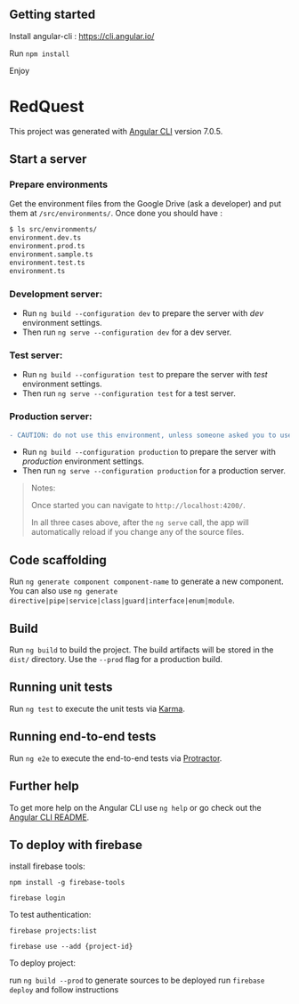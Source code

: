 ## Getting started
Install angular-cli : https://cli.angular.io/

Run `npm install`

Enjoy


# RedQuest

This project was generated with [Angular CLI](https://github.com/angular/angular-cli) version 7.0.5.

## Start a server
### Prepare environments

Get the environment files from the Google Drive (ask a developer) and put them at `/src/environments/`. Once done you should have : 
```bash
$ ls src/environments/
environment.dev.ts
environment.prod.ts
environment.sample.ts
environment.test.ts
environment.ts
```



### Development server:

* Run `ng build --configuration dev` to prepare the server with *dev* environment settings.
* Then run `ng serve --configuration dev` for a dev server. 


### Test server:

* Run `ng build --configuration test` to prepare the server with *test* environment settings.
* Then run `ng serve --configuration test` for a test server.

### Production server:
```diff
- CAUTION: do not use this environment, unless someone asked you to use it !
```

 * Run `ng build --configuration production` to prepare the server with *production* environment settings.
* Then run `ng serve --configuration production` for a production server.


> Notes:
>
> Once started you can navigate to `http://localhost:4200/`.
>
> In all three cases above, after the `ng serve` call, the app will automatically reload if you change any of the source files.

## Code scaffolding

Run `ng generate component component-name` to generate a new component. You can also use `ng generate directive|pipe|service|class|guard|interface|enum|module`.

## Build

Run `ng build` to build the project. The build artifacts will be stored in the `dist/` directory. Use the `--prod` flag for a production build.

## Running unit tests

Run `ng test` to execute the unit tests via [Karma](https://karma-runner.github.io).

## Running end-to-end tests

Run `ng e2e` to execute the end-to-end tests via [Protractor](http://www.protractortest.org/).

## Further help

To get more help on the Angular CLI use `ng help` or go check out the [Angular CLI README](https://github.com/angular/angular-cli/blob/master/README.md).


## To deploy with firebase

install firebase tools:

`npm install -g firebase-tools`

`firebase login`

To test authentication:

`firebase projects:list`

`firebase use --add {project-id}`


To deploy project:

run `ng build --prod` to generate sources to be deployed
run `firebase deploy` and follow instructions
